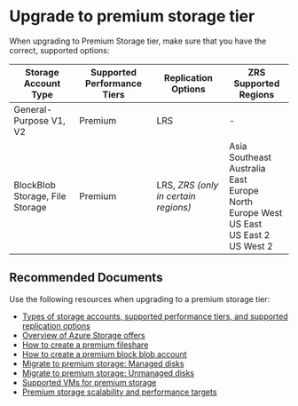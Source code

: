 <properties
	pageTitle="What is Premium Storage"
	description="Upgrade to premium storage tier"
	service="microsoft.storage"
	resource="storageaccounts"
	authors="passaree"
	ms.author="passap"
	displayOrder=""
	selfHelpType="generic"
	supportTopicIds="32691092"
	resourceTags=""
	productPesIds="15629"
	cloudEnvironments="public, blackForest, fairfax, mooncake, usnat, ussec"
	articleId="9d9458e6-3527-4d72-813f-46b955f73b2e"
	ownershipId="StorageMediaEdge_AccountManagement"
/>

# Upgrade to premium storage tier

When upgrading to Premium Storage tier, make sure that you have the correct, supported options: <br>

Storage Account Type | Supported Performance Tiers | Replication Options | ZRS Supported Regions |
--- | --- | --- | --- |
General-Purpose V1, V2 |Premium | LRS| -
BlockBlob Storage, File Storage |Premium | LRS, *ZRS (only in certain regions)*| Asia Southeast <br> Australia East <br> Europe North <br> Europe West <br> US East <br> US East 2 <br> US West 2


## **Recommended Documents**
Use the following resources when upgrading to a premium storage tier:

* [Types of storage accounts, supported performance tiers, and supported replication options](https://docs.microsoft.com/azure/storage/common/storage-account-overview#types-of-storage-accounts)<br> 
* [Overview of Azure Storage offers](https://docs.microsoft.com/azure/storage/common/storage-account-overview)<br>
* [How to create a premium fileshare](https://docs.microsoft.com/azure/storage/files/storage-how-to-create-premium-fileshare#create-a-premium-file-share-using-the-azure-portal)<br>
* [How to create a premium block blob account](https://docs.microsoft.com/azure/storage/blobs/storage-blob-create-account-block-blob?tabs=azure-portal)<br>
* [Migrate to premium storage: Managed disks](https://docs.microsoft.com/azure/storage/storage-migration-to-premium-storage#plan-the-migration-to-premium-storage)<br>
* [Migrate to premium storage: Unmanaged disks](https://docs.microsoft.com/azure/virtual-machines/windows/migrate-to-managed-disks#plan-the-migration-to-premium-storage)<br>
* [Supported VMs for premium storage](https://docs.microsoft.com/azure/storage/storage-premium-storage#premium-storage-supported-vms)<br>
* [Premium storage scalability and performance targets](https://docs.microsoft.com/azure/storage/storage-premium-storage#premium-storage-scalability-and-performance-targets)
